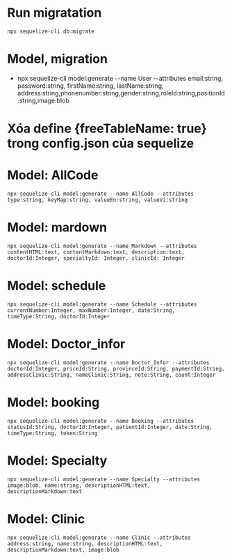 # Run migratation
    npx sequelize-cli db:migrate

# Model, migration
- npx sequelize-cli model:generate --name User --attributes email:string, password:string, firstName:string, lastName:string, address:string,phonenumber:string,gender:string,roleId:string,positionId:string,image:blob


# Xóa define {freeTableName: true} trong config.json của sequelize

# Model: AllCode
    npx sequelize-cli model:generate --name AllCode --attributes type:string, keyMap:string, valueEn:string, valueVi:string

# Model: mardown
    npx sequelize-cli model:generate --name Markdown --attributes contentHTML:text, contentMarkdown:text, description:text, doctorId:Integer, specialtyId: Integer, clinicId: Integer

# Model: schedule
    npx sequelize-cli model:generate --name Schedule --attributes currentNumber:Integer, maxNumber:Integer, date:String, timeType:String, doctorId:Integer

# Model: Doctor_infor
    npx sequelize-cli model:generate --name Doctor_Infor --attributes doctorId:Integer, priceId:String, provinceId:String, paymentId:String, addressClinic:String, nameClinic:String, note:String, count:Integer

# Model: booking
    npx sequelize-cli model:generate --name Booking --attributes statusId:String, doctorId:Integer, patientId:Integer, date:String, timeType:String, token:String

# Model: Specialty
    npx sequelize-cli model:generate --name Specialty --attributes image:blob, name:string, descriptionHTML:text, descriptionMarkdown:text

# Model: Clinic
    npx sequelize-cli model:generate --name Clinic --attributes address:string, name:string, descriptionHTML:text, descriptionMarkdown:text, image:blob